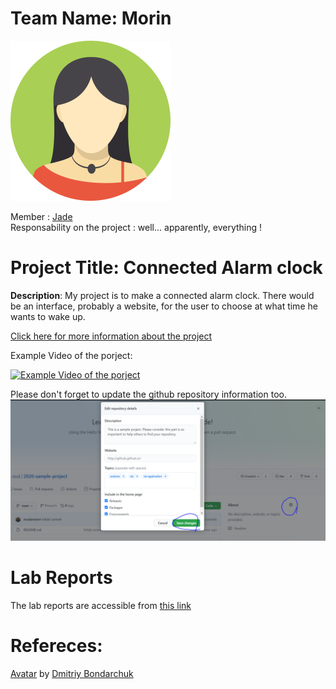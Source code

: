 # Team Name: Morin

![member1](assets/member1.webp?raw=true)

Member :
[Jade](https://github.com/whateverusernam) <br> Responsability on the project : well... apparently, everything !



# Project Title: Connected Alarm clock
 **Description**: My project is to make a connected alarm clock. There would be an interface, probably a website, for the user to choose at what time he wants to wake up.
 
[Click here for more information about the project](project) 

Example Video of the porject:

[![Example Video of the porject](https://img.youtube.com/vi/ucZl6vQ_8Uo/0.jpg)](https://www.youtube.com/watch?v=ucZl6vQ_8Uo)

Please don't forget to update the github repository information too. 
![Change Description of github repository](assets/change_description.png?raw=true)

# Lab Reports

The lab reports are accessible from [this link](lab)

# Refereces:
[Avatar](https://iconscout.com/icons/avatar) by [Dmitriy Bondarchuk](https://iconscout.com/contributors/dmitriy-bondarchuk)
